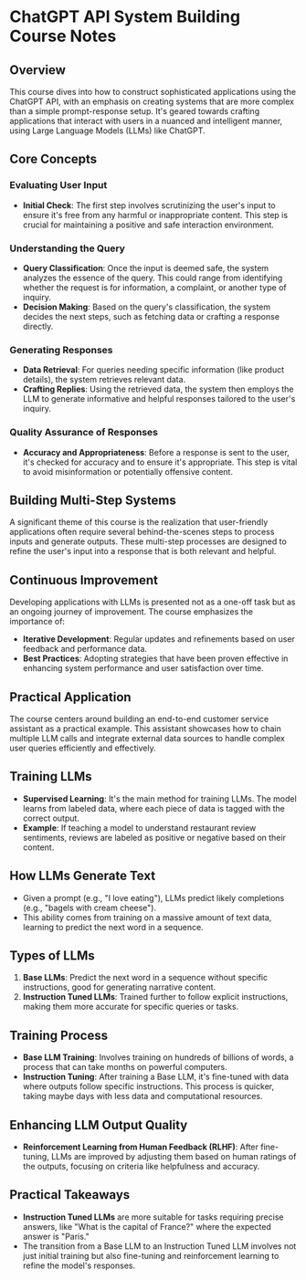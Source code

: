 # ChatGPT API System Building Course Notes

## Overview

This course dives into how to construct sophisticated applications using the ChatGPT API, with an emphasis on creating systems that are more complex than a simple prompt-response setup. It's geared towards crafting applications that interact with users in a nuanced and intelligent manner, using Large Language Models (LLMs) like ChatGPT.

## Core Concepts

### Evaluating User Input

- **Initial Check**: The first step involves scrutinizing the user's input to ensure it's free from any harmful or inappropriate content. This step is crucial for maintaining a positive and safe interaction environment.

### Understanding the Query

- **Query Classification**: Once the input is deemed safe, the system analyzes the essence of the query. This could range from identifying whether the request is for information, a complaint, or another type of inquiry.
- **Decision Making**: Based on the query's classification, the system decides the next steps, such as fetching data or crafting a response directly.

### Generating Responses

- **Data Retrieval**: For queries needing specific information (like product details), the system retrieves relevant data.
- **Crafting Replies**: Using the retrieved data, the system then employs the LLM to generate informative and helpful responses tailored to the user's inquiry.

### Quality Assurance of Responses

- **Accuracy and Appropriateness**: Before a response is sent to the user, it's checked for accuracy and to ensure it's appropriate. This step is vital to avoid misinformation or potentially offensive content.

## Building Multi-Step Systems

A significant theme of this course is the realization that user-friendly applications often require several behind-the-scenes steps to process inputs and generate outputs. These multi-step processes are designed to refine the user's input into a response that is both relevant and helpful.

## Continuous Improvement

Developing applications with LLMs is presented not as a one-off task but as an ongoing journey of improvement. The course emphasizes the importance of:

- **Iterative Development**: Regular updates and refinements based on user feedback and performance data.
- **Best Practices**: Adopting strategies that have been proven effective in enhancing system performance and user satisfaction over time.

## Practical Application

The course centers around building an end-to-end customer service assistant as a practical example. This assistant showcases how to chain multiple LLM calls and integrate external data sources to handle complex user queries efficiently and effectively.



## Training LLMs

- **Supervised Learning**: It's the main method for training LLMs. The model learns from labeled data, where each piece of data is tagged with the correct output.
- **Example**: If teaching a model to understand restaurant review sentiments, reviews are labeled as positive or negative based on their content.

## How LLMs Generate Text

- Given a prompt (e.g., "I love eating"), LLMs predict likely completions (e.g., "bagels with cream cheese").
- This ability comes from training on a massive amount of text data, learning to predict the next word in a sequence.

## Types of LLMs

1. **Base LLMs**: Predict the next word in a sequence without specific instructions, good for generating narrative content.
2. **Instruction Tuned LLMs**: Trained further to follow explicit instructions, making them more accurate for specific queries or tasks.

## Training Process

- **Base LLM Training**: Involves training on hundreds of billions of words, a process that can take months on powerful computers.
- **Instruction Tuning**: After training a Base LLM, it's fine-tuned with data where outputs follow specific instructions. This process is quicker, taking maybe days with less data and computational resources.

## Enhancing LLM Output Quality

- **Reinforcement Learning from Human Feedback (RLHF)**: After fine-tuning, LLMs are improved by adjusting them based on human ratings of the outputs, focusing on criteria like helpfulness and accuracy.

## Practical Takeaways

- **Instruction Tuned LLMs** are more suitable for tasks requiring precise answers, like "What is the capital of France?" where the expected answer is "Paris."
- The transition from a Base LLM to an Instruction Tuned LLM involves not just initial training but also fine-tuning and reinforcement learning to refine the model's responses.



